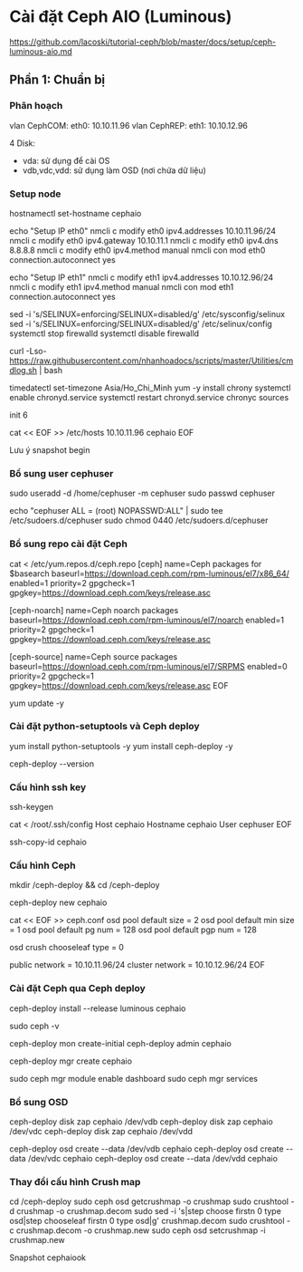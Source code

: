 # Cài đặt Ceph AIO (Luminous)

https://github.com/lacoski/tutorial-ceph/blob/master/docs/setup/ceph-luminous-aio.md

## Phần 1: Chuẩn bị

### Phân hoạch

vlan CephCOM: eth0: 10.10.11.96
vlan CephREP: eth1: 10.10.12.96

4 Disk:
- vda: sử dụng để cài OS
- vdb,vdc,vdd: sử dụng làm OSD (nơi chứa dữ liệu)


### Setup node

hostnamectl set-hostname cephaio

echo "Setup IP eth0"
nmcli c modify eth0 ipv4.addresses 10.10.11.96/24
nmcli c modify eth0 ipv4.gateway 10.10.11.1
nmcli c modify eth0 ipv4.dns 8.8.8.8
nmcli c modify eth0 ipv4.method manual
nmcli con mod eth0 connection.autoconnect yes

echo "Setup IP eth1"
nmcli c modify eth1 ipv4.addresses 10.10.12.96/24
nmcli c modify eth1 ipv4.method manual
nmcli con mod eth1 connection.autoconnect yes

sed -i 's/SELINUX=enforcing/SELINUX=disabled/g' /etc/sysconfig/selinux
sed -i 's/SELINUX=enforcing/SELINUX=disabled/g' /etc/selinux/config
systemctl stop firewalld
systemctl disable firewalld

curl -Lso- https://raw.githubusercontent.com/nhanhoadocs/scripts/master/Utilities/cmdlog.sh | bash

timedatectl set-timezone Asia/Ho_Chi_Minh
yum -y install chrony
systemctl enable chronyd.service
systemctl restart chronyd.service
chronyc sources

init 6

cat << EOF >> /etc/hosts
10.10.11.96 cephaio
EOF

Lưu ý snapshot begin

### Bổ sung user cephuser

sudo useradd -d /home/cephuser -m cephuser
sudo passwd cephuser

echo "cephuser ALL = (root) NOPASSWD:ALL" | sudo tee /etc/sudoers.d/cephuser
sudo chmod 0440 /etc/sudoers.d/cephuser

### Bổ sung repo cài đặt Ceph

cat <<EOF> /etc/yum.repos.d/ceph.repo
[ceph]
name=Ceph packages for $basearch
baseurl=https://download.ceph.com/rpm-luminous/el7/x86_64/
enabled=1
priority=2
gpgcheck=1
gpgkey=https://download.ceph.com/keys/release.asc

[ceph-noarch]
name=Ceph noarch packages
baseurl=https://download.ceph.com/rpm-luminous/el7/noarch
enabled=1
priority=2
gpgcheck=1
gpgkey=https://download.ceph.com/keys/release.asc

[ceph-source]
name=Ceph source packages
baseurl=https://download.ceph.com/rpm-luminous/el7/SRPMS
enabled=0
priority=2
gpgcheck=1
gpgkey=https://download.ceph.com/keys/release.asc
EOF

yum update -y

### Cài đặt python-setuptools và Ceph deploy

yum install python-setuptools -y
yum install ceph-deploy -y

ceph-deploy --version

### Cấu hình ssh key

ssh-keygen

cat <<EOF> /root/.ssh/config
Host cephaio
    Hostname cephaio
    User cephuser
EOF

ssh-copy-id cephaio

### Cấu hình Ceph

mkdir /ceph-deploy && cd /ceph-deploy

ceph-deploy new cephaio

cat << EOF >> ceph.conf
osd pool default size = 2
osd pool default min size = 1
osd pool default pg num = 128
osd pool default pgp num = 128

osd crush chooseleaf type = 0

public network = 10.10.11.96/24
cluster network = 10.10.12.96/24
EOF

### Cài đặt Ceph qua Ceph deploy

ceph-deploy install --release luminous cephaio

sudo ceph -v 

ceph-deploy mon create-initial
ceph-deploy admin cephaio

ceph-deploy mgr create cephaio

sudo ceph mgr module enable dashboard
sudo ceph mgr services

### Bổ sung OSD
ceph-deploy disk zap cephaio /dev/vdb
ceph-deploy disk zap cephaio /dev/vdc
ceph-deploy disk zap cephaio /dev/vdd

ceph-deploy osd create --data /dev/vdb cephaio
ceph-deploy osd create --data /dev/vdc cephaio
ceph-deploy osd create --data /dev/vdd cephaio

### Thay đổi cấu hình Crush map

cd /ceph-deploy
sudo ceph osd getcrushmap -o crushmap
sudo crushtool -d crushmap -o crushmap.decom
sudo sed -i 's|step choose firstn 0 type osd|step chooseleaf firstn 0 type osd|g' crushmap.decom
sudo crushtool -c crushmap.decom -o crushmap.new
sudo ceph osd setcrushmap -i crushmap.new

Snapshot cephaiook